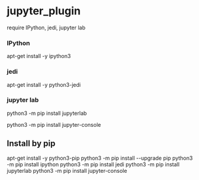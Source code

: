 # jupyter_plugin

require IPython, jedi, jupyter lab

### IPython

apt-get install -y ipython3

### jedi

apt-get install -y python3-jedi

### jupyter lab

python3 -m pip install jupyterlab

python3 -m pip install jupyter-console


## Install by pip

apt-get install -y python3-pip
python3 -m pip install --upgrade pip
python3 -m pip install ipython
python3 -m pip install jedi
python3 -m pip install jupyterlab
python3 -m pip install jupyter-console
